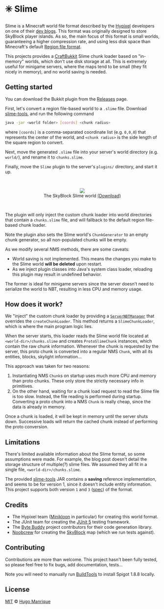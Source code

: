 # :eight_spoked_asterisk: Slime

Slime is a Minecraft world file format described by the [Hypixel](https://hypixel.net) developers on one of their [dev blogs](https://hypixel.net/threads/dev-blog-5-storing-your-skyblock-island.2190753/). This format was originally designed to store SkyBlock player islands. As so, the main focus of this format is small worlds, guaranteeing a higher compression rate, and using less disk space than Minecraft's default [Region file format](https://www.mojang.com/2011/02/minecraft-save-file-format-in-beta-1-3/).

This projects provides a [CraftBukkit](https://www.spigotmc.org/) Slime chunk loader based on "in-memory" worlds, which don't use disk storage at all. This is extremely useful for minigame servers, where the maps tend to be small (they fit nicely in memory), and no world saving is needed.

## Getting started

You can download the Bukkit plugin from the [Releases](https://github.com/hugmanrique/Slime/releases) page.

First, let's convert a region file-based world to a `.slime` file. Download [slime-tools](https://staticassets.hypixel.net/news/5d37b611d4298.slime-tools.jar), and run the following command

```bash
java -jar <world folder> [coords] <chunk radius>
```

where `[coords]` is a comma-separated coordinate list (e.g. `0,0,0`) that represents the center of the world, and `<chunk radius>` is the side length of the square region to convert.

Next, move the generated `.slime` file into your server's world directory (e.g. `world/`), and rename it to `chunks.slime`.

Finally, move the `Slime` plugin to the server's `plugins/` directory, and start it up.

<br/><div align="center" style="margin: ">
  <figure>
    <img src="https://i.hugmanrique.me/fSkXMEU.png" />
    <figcaption>The SkyBlock Slime world <a href="blob/master/core/src/test/resources/skyblock.slime">(Download)</a></figcaption>
  </figure>
</div><br/>

The plugin will only inject the custom chunk loader into world directories that contain a `chunks.slime` file, and will fallback to the default region file-based chunk loader.

Note the plugin also sets the Slime world's `ChunkGenerator` to an empty chunk generator, so all non-populated chunks will be empty.

As we modify several NMS methods, there are some caveats:

- World saving is not implemented. This means the changes you make to the Slime world **will be deleted** upon restart.
- As we inject plugin classes into Java's system class loader, reloading this plugin may result in undefined behavior.

The former is ideal for minigame servers since the server doesn't need to serialize the world to NBT, resulting in less CPU and memory usage.

## How does it work?

We "inject" the custom chunk loader by providing a [`ServerNBTManager`](core/src/main/java/me/hugmanrique/slime/core/SlimeDataManager.java) that overrides the `createChunkLoader`. This method returns a `SlimeChunkLoader`, which is where the main program logic lies.

When the server starts, this loader reads the Slime world file located at `<world-dir>/chunks.slime` and creates `ProtoSlimeChunk` instances, which contain the raw chunk information.
Whenever the chunk is requested by the server, this proto chunk is converted into a regular NMS `Chunk`, with all its entities, blocks, skylight information...

This approach was taken for two reasons:

1. Instantiating NMS `Chunk`s on startup uses much more CPU and memory than proto chunks. These only store the strictly necessary info in primitives.
2. On the other hand, waiting for a chunk load request to read the Slime file is too slow. Instead, the file reading is performed during startup. Converting a proto chunk into a NMS `Chunk` is really cheap, since the data is already in memory.

Once a chunk is loaded, it will be kept in memory until the server shuts down. Successive loads will return the cached chunk instead of performing the proto conversion.

## Limitations

There's limited available information about the Slime format, so some assumptions were made. For example, the blog post doesn't detail the storage structure of multiple(?) slime files. We assumed they all fit in a single file, `<world-dir>/chunks.slime`.

The provided [slime-tools](https://staticassets.hypixel.net/news/5d37b611d4298.slime-tools.jar) JAR contains a **saving** reference implementation, and seems to be for version 1, since it doesn't include entity information.
This project supports both version `1` and `3` ([spec](https://pastebin.com/raw/EVCNAmkw)) of the format.

## Credits

- The Hypixel team ([Minikloon](https://minikloon.net/blog/) in particular) for creating this world format.
- The JUnit team for creating the [JUnit 5](https://junit.org/junit5/) testing framework.
- The [Byte Buddy](https://bytebuddy.net/#/) project contributors for their code generation library.
- [Noobcrew](https://www.minecraftforum.net/members/Noobcrew) for creating the [SkyBlock](https://www.minecraftforum.net/forums/mapping-and-modding-java-edition/maps/1473433-surv-skyblock) map (which we run tests against).

## Contributing

Contributions are more than welcome. This project hasn't been fully tested, so please feel free to fix bugs, add documentation, tests... 

Note you will need to manually run [BuildTools](https://www.spigotmc.org/wiki/buildtools/) to install Spigot 1.8.8 locally. 

## License

[MIT](LICENSE) &copy; [Hugo Manrique](https://hugmanrique.me)
